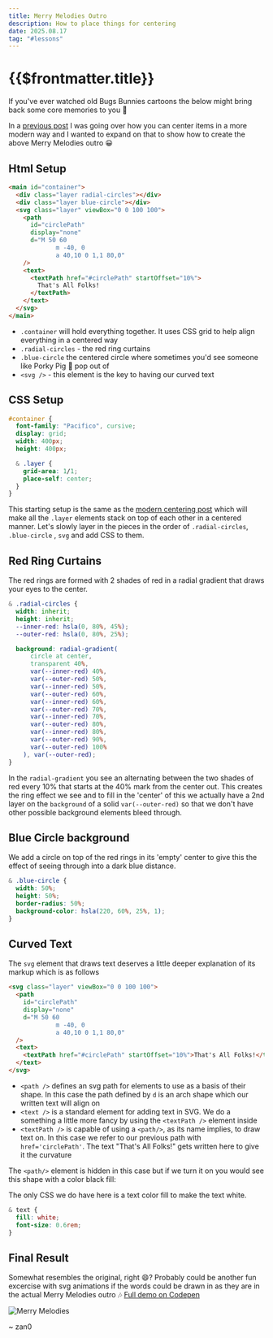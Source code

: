 ```yaml
---
title: Merry Melodies Outro
description: How to place things for centering
date: 2025.08.17
tag: "#lessons"
---
```


# {{$frontmatter.title}}

<Badge :text="$frontmatter.date" />
<Badge :text="$frontmatter.tag" />

If you've ever watched old Bugs Bunnies cartoons the below might bring back some core memories to you 🐰

<ThatsAllFolks />

In a [previous post](2025-08-15-Modern-Centering) I was going over how you can center items in a more modern way and I wanted to expand on that to show how to create the above Merry Melodies outro 😀

## Html Setup

```html
<main id="container">
  <div class="layer radial-circles"></div>
  <div class="layer blue-circle"></div>
  <svg class="layer" viewBox="0 0 100 100">
    <path
      id="circlePath"
      display="none"
      d="M 50 60
             m -40, 0
             a 40,10 0 1,1 80,0"
    />
    <text>
      <textPath href="#circlePath" startOffset="10%">
        That's All Folks!
      </textPath>
    </text>
  </svg>
</main>
```

- `.container` will hold everything together. It uses CSS grid to help align everything in a centered way
- `.radial-circles` - the red ring curtains
- `.blue-circle` the centered circle where sometimes you'd see someone like Porky Pig 🐷 pop out of
- `<svg />` - this element is the key to having our curved text

## CSS Setup

```css
#container {
  font-family: "Pacifico", cursive;
  display: grid;
  width: 400px;
  height: 400px;

  & .layer {
    grid-area: 1/1;
    place-self: center;
  }
}
```

This starting setup is the same as the [modern centering post](2025-08-15-Modern-Centering) which will make all the `.layer` elements stack on top of each other in a centered manner. Let's slowly layer in the pieces in the order of `.radial-circles`, `.blue-circle` , `svg` and add CSS to them.

## Red Ring Curtains

The red rings are formed with 2 shades of red in a radial gradient that draws your eyes to the center.

<style>
  .red-ring-only .blue-circle, .red-ring-only svg{display:none}
</style>
<ThatsAllFolks class="red-ring-only"/>

```css
& .radial-circles {
  width: inherit;
  height: inherit;
  --inner-red: hsla(0, 80%, 45%);
  --outer-red: hsla(0, 80%, 25%);

  background: radial-gradient(
      circle at center,
      transparent 40%,
      var(--inner-red) 40%,
      var(--outer-red) 50%,
      var(--inner-red) 50%,
      var(--outer-red) 60%,
      var(--inner-red) 60%,
      var(--outer-red) 70%,
      var(--inner-red) 70%,
      var(--outer-red) 80%,
      var(--inner-red) 80%,
      var(--outer-red) 90%,
      var(--outer-red) 100%
    ), var(--outer-red);
}
```

In the `radial-gradient` you see an alternating between the two shades of red every 10% that starts at the 40% mark from the center out. This creates the ring effect we see and to fill in the 'center' of this we actually have a 2nd layer on the `background` of a solid `var(--outer-red)` so that we don't have other possible background elements bleed through.

## Blue Circle background

We add a circle on top of the red rings in its 'empty' center to give this the effect of seeing through into a dark blue distance.

```css
& .blue-circle {
  width: 50%;
  height: 50%;
  border-radius: 50%;
  background-color: hsla(220, 60%, 25%, 1);
}
```

<style>
  .layer-blue-circle svg{display:none}
</style>
<ThatsAllFolks class="layer-blue-circle"/>

## Curved Text

The `svg` element that draws text deserves a little deeper explanation of its markup which is as follows

```html
<svg class="layer" viewBox="0 0 100 100">
  <path
    id="circlePath"
    display="none"
    d="M 50 60
             m -40, 0
             a 40,10 0 1,1 80,0"
  />
  <text>
    <textPath href="#circlePath" startOffset="10%">That's All Folks!</textPath>
  </text>
</svg>
```

- `<path />` defines an svg path for elements to use as a basis of their shape. In this case the path defined by `d` is an arch shape which our written text will align on
- `<text />` is a standard element for adding text in SVG. We do a
  something a little more fancy by using the `<textPath />` element inside
- `<textPath />` is capable of using a `<path/>`, as its name implies, to draw text on.
  In this case we refer to our previous path with `href='circlePath'`. The text "That's All Folks!" gets written here to give it the curvature

The `<path/>` element is hidden in this case but if we turn it on you would see this shape with a color black fill:

<style>
  .show-path svg path{display:block !important}
</style>
<ThatsAllFolks class="show-path"/>

The only CSS we do have here is a text color fill to make the text white.

```css
& text {
  fill: white;
  font-size: 0.6rem;
}
```

## Final Result

Somewhat resembles the original, right 😄? Probably could be another fun excercise with svg animations if the words could be drawn in as they are in the actual Merry Melodies outro 🎶 [Full demo on Codepen](https://codepen.io/_zan0/pen/MYKrNLe)

![Merry Melodies](/images/merry-melodies.jpg)
<ThatsAllFolks />

~ zan0
